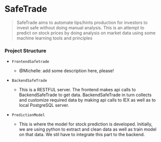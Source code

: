 # SafeTrade
> SafeTrade aims to automate tips/hints production for investors to invest safe without doing manual analysis. This is an attempt to predict on stock prices by doing analysis on market data using some machine learning tools and principles  

### Project Structure

- `FrontendSafetrade`
    + @Michelle: add some description here, please!

- `BackendSafeTrade`
    + This is a RESTFUL server. The frontend makes api calls to BackendSafeTrade to get data. BackendSafeTrade in turn collects and customize required data by making api calls to IEX as well as to local PostgreSQL server.

- `PredictionModel`
    + This is where the model for stock prediction is developed. Initially, we are using python to extract and clean data as well as train model on that data. We stil have to integrate this part to the backend. 


